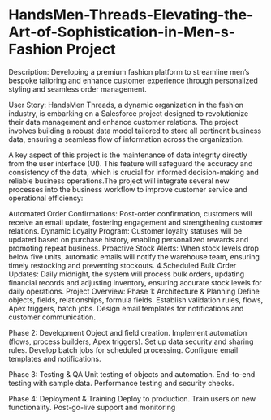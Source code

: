 # HandsMen-Threads-Elevating-the-Art-of-Sophistication-in-Men-s-Fashion Project

Description: Developing a premium fashion platform to streamline men’s bespoke tailoring and enhance customer experience through personalized styling and seamless order management.

User Story: HandsMen Threads, a dynamic organization in the fashion industry, is embarking on a Salesforce project designed to revolutionize their data management and enhance customer relations. The project involves building a robust data model tailored to store all pertinent business data, ensuring a seamless flow of information across the organization.

A key aspect of this project is the maintenance of data integrity directly from the user interface (UI). This feature will safeguard the accuracy and consistency of the data, which is crucial for informed decision-making and reliable business operations.The project will integrate several new processes into the business workflow to improve customer service and operational efficiency:

Automated Order Confirmations: Post-order confirmation, customers will receive an email update, fostering engagement and strengthening customer relations.
Dynamic Loyalty Program: Customer loyalty statuses will be updated based on purchase history, enabling personalized rewards and promoting repeat business.
Proactive Stock Alerts: When stock levels drop below five units, automatic emails will notify the warehouse team, ensuring timely restocking and preventing stockouts. 4.Scheduled Bulk Order Updates: Daily midnight, the system will process bulk orders, updating financial records and adjusting inventory, ensuring accurate stock levels for daily operations.
Project Overview: Phase 1: Architecture & Planning Define objects, fields, relationships, formula fields. Establish validation rules, flows, Apex triggers, batch jobs. Design email templates for notifications and customer communication.

Phase 2: Development Object and field creation. Implement automation (flows, process builders, Apex triggers). Set up data security and sharing rules. Develop batch jobs for scheduled processing. Configure email templates and notifications.

Phase 3: Testing & QA Unit testing of objects and automation. End-to-end testing with sample data. Performance testing and security checks.

Phase 4: Deployment & Training Deploy to production. Train users on new functionality. Post-go-live support and monitoring
